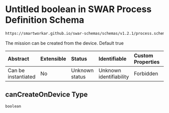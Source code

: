 # Untitled boolean in SWAR Process Definition Schema

```txt
https://smartworkar.github.io/swar-schemas/schemas/v1.2.1/process.schema.json#/properties/options/properties/canCreateOnDevice
```

The mission can be created from the device. Default true

| Abstract            | Extensible | Status         | Identifiable            | Custom Properties | Additional Properties | Access Restrictions | Defined In                                                                 |
| :------------------ | :--------- | :------------- | :---------------------- | :---------------- | :-------------------- | :------------------ | :------------------------------------------------------------------------- |
| Can be instantiated | No         | Unknown status | Unknown identifiability | Forbidden         | Allowed               | none                | [process.schema.json\*](../out/process.schema.json "open original schema") |

## canCreateOnDevice Type

`boolean`
